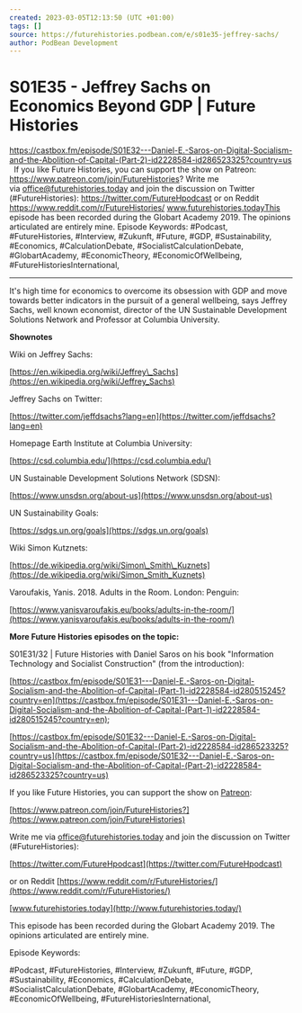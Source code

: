 ```yaml
---
created: 2023-03-05T12:13:50 (UTC +01:00)
tags: []
source: https://futurehistories.podbean.com/e/s01e35-jeffrey-sachs/
author: PodBean Development
---
```


# S01E35 - Jeffrey Sachs on Economics Beyond GDP | Future Histories

https://castbox.fm/episode/S01E32---Daniel-E.-Saros-on-Digital-Socialism-and-the-Abolition-of-Capital-(Part-2)-id2228584-id286523325?country=us
 
If you like Future Histories, you can support the show on Patreon:
https://www.patreon.com/join/FutureHistories?
Write me via office@futurehistories.today and join the discussion on Twitter (#FutureHistories):
https://twitter.com/FutureHpodcast
or on Reddit https://www.reddit.com/r/FutureHistories/
www.futurehistories.todayThis episode has been recorded during the Globart Academy 2019. The opinions articulated are entirely mine.
Episode Keywords:
#Podcast, #FutureHistories, #Interview, #Zukunft, #Future, #GDP, #Sustainability, #Economics, #CalculationDebate, #SocialistCalculationDebate, #GlobartAcademy, #EconomicTheory, #EconomicOfWellbeing, #FutureHistoriesInternational,

---
It's high time for economics to overcome its obsession with GDP and move towards better indicators in the pursuit of a general wellbeing, says Jeffrey Sachs, well known economist, director of the UN Sustainable Development Solutions Network and Professor at Columbia University.

**Shownotes**

Wiki on Jeffrey Sachs:

[https://en.wikipedia.org/wiki/Jeffrey\_Sachs](https://en.wikipedia.org/wiki/Jeffrey_Sachs)

  
Jeffrey Sachs on Twitter:

[https://twitter.com/jeffdsachs?lang=en](https://twitter.com/jeffdsachs?lang=en)

  
Homepage Earth Institute at Columbia University:

[https://csd.columbia.edu/](https://csd.columbia.edu/)

  
UN Sustainable Development Solutions Network (SDSN):

[https://www.unsdsn.org/about-us](https://www.unsdsn.org/about-us)

  
UN Sustainability Goals:

[https://sdgs.un.org/goals](https://sdgs.un.org/goals)

  
Wiki Simon Kutznets:

[https://de.wikipedia.org/wiki/Simon\_Smith\_Kuznets](https://de.wikipedia.org/wiki/Simon_Smith_Kuznets)

  
Varoufakis, Yanis. 2018. Adults in the Room. London: Penguin:

[https://www.yanisvaroufakis.eu/books/adults-in-the-room/](https://www.yanisvaroufakis.eu/books/adults-in-the-room/)

**More Future Histories episodes on the topic:**

  
S01E31/32 | Future Histories with Daniel Saros on his book "Information Technology and Socialist Construction" (from the introduction):

[https://castbox.fm/episode/S01E31---Daniel-E.-Saros-on-Digital-Socialism-and-the-Abolition-of-Capital-(Part-1)-id2228584-id280515245?country=en](https://castbox.fm/episode/S01E31---Daniel-E.-Saros-on-Digital-Socialism-and-the-Abolition-of-Capital-(Part-1)-id2228584-id280515245?country=en);

[https://castbox.fm/episode/S01E32---Daniel-E.-Saros-on-Digital-Socialism-and-the-Abolition-of-Capital-(Part-2)-id2228584-id286523325?country=us](https://castbox.fm/episode/S01E32---Daniel-E.-Saros-on-Digital-Socialism-and-the-Abolition-of-Capital-(Part-2)-id2228584-id286523325?country=us)

If you like Future Histories, you can support the show on [Patreon](https://www.patreon.com/join/FutureHistories):

[https://www.patreon.com/join/FutureHistories?](https://www.patreon.com/join/FutureHistories)

Write me via [office@futurehistories.today](mailto:future_histories@protonmail.com) and join the discussion on Twitter (#FutureHistories):

[https://twitter.com/FutureHpodcast](https://twitter.com/FutureHpodcast)

or on Reddit [https://www.reddit.com/r/FutureHistories/](https://www.reddit.com/r/FutureHistories/)

[www.futurehistories.today](http://www.futurehistories.today/)

This episode has been recorded during the Globart Academy 2019. The opinions articulated are entirely mine.

  
Episode Keywords:

#Podcast, #FutureHistories, #Interview, #Zukunft, #Future, #GDP, #Sustainability, #Economics, #CalculationDebate, #SocialistCalculationDebate, #GlobartAcademy, #EconomicTheory, #EconomicOfWellbeing, #FutureHistoriesInternational,
